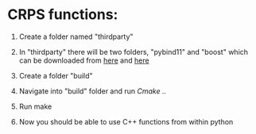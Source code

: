 # CRPS functions:

1. Create a folder named "thirdparty" 

2. In "thirdparty" there will be two folders, "pybind11" and "boost" which can be downloaded from [here](https://github.com/pybind/pybind11) and [here](https://www.boost.org/users/download/)

3. Create a folder "build"

4. Navigate into "build" folder and run *Cmake ..*

5. Run make

6. Now you should be able to use C++ functions from within python
